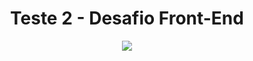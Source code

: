 <h1 align="center"> Teste 2 - Desafio Front-End </h1>
<p align="center">
<img src="https://img.shields.io/badge/-ReactJS-blue"/>
</p>